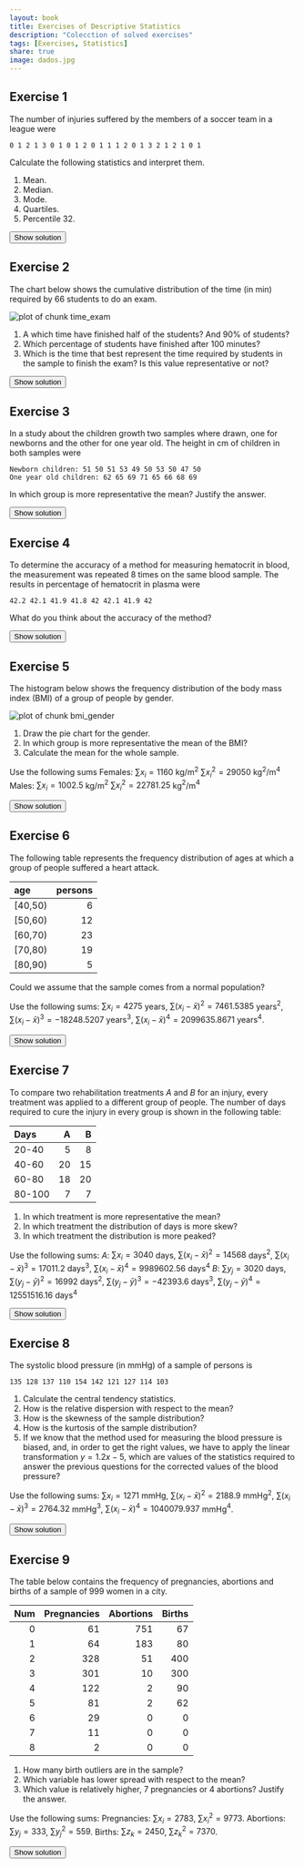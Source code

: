 ```yaml
---
layout: book
title: Exercises of Descriptive Statistics
description: "Colecction of solved exercises"
tags: [Exercises, Statistics]
share: true
image: dados.jpg
---
```




## Exercise 1
The number of injuries suffered by the members of a soccer team in a league were


```
0 1 2 1 3 0 1 0 1 2 0 1 1 1 2 0 1 3 2 1 2 1 0 1
```
Calculate the following statistics and interpret them.
1. Mean.
2. Median.
3. Mode.
4. Quartiles.
5. Percentile 32.

<div><button class="solution">Show solution</button></div>
<div id="solution" style="display: none">
1. $\bar x=1.125$ injuries. <br/>
2. $Me=1$ injury. <br/>
3. $Mo=1$ injury. <br/>
4. $Q_1=1$ injury, $Q_2=1$ injury and $Q_3=2$ injuries. <br/>
5. $P_{32}=1$ injury.
</div>

## Exercise 2
The chart below shows the cumulative distribution of the time (in min) required by 66 students to do an exam.

<img src="img/time_exam-1.svg" title="plot of chunk time_exam" alt="plot of chunk time_exam" style="display: block; margin: auto;" />

1.  A which time have finished half of the students? And 90% of students?
2.  Which percentage of students have finished after 100 minutes?
3.  Which is the time that best represent the time required by students in the sample to finish the exam? Is this value representative or not?

<div><button class="solution">Show solution</button></div>
<div id="solution" style="display: none">
1. $Me=94.62$ min. $P_{90}=132$ min. <br/>
2. $57.08\%$ of students. <br/>
3. $\bar x=85.9091$ min, $s=37.5268$ min and $cv=0.4368$.
</div>

## Exercise 3
In a study about the children growth two samples where drawn, one for newborns and the other for one year old. The height in cm of children in both samples were


```
Newborn children: 51 50 51 53 49 50 53 50 47 50 
One year old children: 62 65 69 71 65 66 68 69
```
In which group is more representative the mean? Justify the answer.

<div><button class="solution">Show solution</button></div>
<div id="solution" style="display: none">
Newborn children: $\bar x=50.4$ min, $s_x=1.6852$ min and $cv_x=0.0334$. <br/>
One year old children:  $\bar y=66.875$ min, $s_y=2.7128$ min and $cv_y=0.0406$.
</div>

## Exercise 4
To determine the accuracy of a method for measuring hematocrit in blood, the measurement was repeated 8 times on the same blood sample. The results in percentage of hematocrit in plasma were


```
42.2 42.1 41.9 41.8 42 42.1 41.9 42
```
What do you think about the accuracy of the method?

<div><button class="solution">Show solution</button></div>
<div id="solution" style="display: none">
$\bar x=42$ min, $s=0.1225$ min and $cv=0.0029$.
</div>

## Exercise 5
The histogram below shows the frequency distribution of the body mass index (BMI) of a group of people by gender.

<img src="img/bmi_gender-1.svg" title="plot of chunk bmi_gender" alt="plot of chunk bmi_gender" style="display: block; margin: auto;" />

1.  Draw the pie chart for the gender.
2.  In which group is more representative the mean of the BMI?
3.  Calculate the mean for the whole sample.

Use the following sums
Females: $\sum x_i=1160$ kg/m$^2$ $\sum x_i^2=29050$ kg$^2$/m$^4$
Males: $\sum x_i=1002.5$ kg/m$^2$ $\sum x_i^2=22781.25$ kg$^2$/m$^4$

<div><button class="solution">Show solution</button></div>
<div id="solution" style="display: none">
1. 
<img src="img/piechart_bmi_gender-1.svg" title="plot of chunk piechart_bmi_gender" alt="plot of chunk piechart_bmi_gender" style="display: block; margin: auto;" />

2. Females: $\bar x=24.1667$ min, $s_x=4.6022$ min and $cv_x=0.1904$. <br/>
Males:  $\bar y=22.2778$ min, $s_y=3.1545$ min and $cv_y=0.1416$. <br/>
3. $\bar z=23.2527$.
</div>

## Exercise 6
The following table represents the frequency distribution of ages at which a group of people suffered a heart attack.


|age     | persons|
|:-------|-------:|
|[40,50) |       6|
|[50,60) |      12|
|[60,70) |      23|
|[70,80) |      19|
|[80,90) |       5|

Could we assume that the sample comes from a normal population?

Use the following sums: $\sum x_i=4275$ years, $\sum(x_i-\bar x)^2=7461.5385$ years$^2$, $\sum (x_i-\bar x)^3=-18248.5207$ years$^3$, $\sum (x_i-\bar x)^4=2099635.8671$ years$^4$.

<div><button class="solution">Show solution</button></div>
<div id="solution" style="display: none">

$g_1=-0.2283$ and $g_2=-0.5487$.
</div>

## Exercise 7
To compare two rehabilitation treatments $A$ and $B$ for an injury, every treatment was applied to a different group of people. The number of days required to cure the injury in every group is shown in the
following table:


|Days   |  A|  B|
|:------|--:|--:|
|20-40  |  5|  8|
|40-60  | 20| 15|
|60-80  | 18| 20|
|80-100 |  7|  7|

1.  In which treatment is more representative the mean?
2.  In which treatment the distribution of days is more skew?
3.  In which treatment the distribution is more peaked?

Use the following sums:
$A$: $\sum x_i=3040$ days, $\sum (x_i-\bar x)^2=14568$ days$^2$, $\sum (x_i-\bar x)^3=17011.2$ days$^3$, $\sum (x_i-\bar x)^4=9989602.56$ days$^4$
$B$: $\sum y_j=3020$ days, $\sum (y_j-\bar y)^2=16992$ days$^2$, $\sum (y_j-\bar y)^3=-42393.6$ days$^3$, $\sum (y_j-\bar y)^4=12551516.16$ days$^4$

<div><button class="solution">Show solution</button></div>
<div id="solution" style="display: none">

1. $A$: $\bar a=60.8$ days, $s_a=17.0693$ days and $cv_a=0.2807$. <br/>
$B$: $\bar b=60.4$ days, $s_b=18.4347$ days and $cv_b=0.3052$. <br/>
2. $g_{1a}=0.0684$ and $g_{1b}=-0.1353$. <br/>
3. $g_{2a}=-0.6465$ and $g_{2b}=-0.8264$.
</div>

## Exercise 8
The systolic blood pressure (in mmHg) of a sample of persons is 

```
135 128 137 110 154 142 121 127 114 103
```

1.  Calculate the central tendency statistics.
2.  How is the relative dispersion with respect to the mean?
3.  How is the skewness of the sample distribution?
4.  How is the kurtosis of the sample distribution?
5.  If we know that the method used for measuring the blood pressure is biased, and, in order to get the right values, we have to apply the linear transformation $y=1.2x-5$, which are values of the statistics required to answer the previous questions for the corrected values of the blood pressure?

Use the following sums: $\sum x_i=1271$ mmHg, $\sum (x_i-\bar x)^2=2188.9$ mmHg$^2$, $\sum (x_i-\bar x)^3=2764.32$ mmHg$^3$, $\sum (x_i-\bar x)^4=1040079.937$ mmHg$^4$.

<div><button class="solution">Show solution</button></div>
<div id="solution" style="display: none">

1. $\bar x=127.1$ mmHg, $Me=127.5$ mmHg, $Mo=135$ mmHg. <br/>
2. $s=14.7949$ mmHg and $cv=0.1164$. <br/>
3. $g_1=0.0854$. <br/>
4. $g_2=-0.8292$. <br/>
5. $\bar x=147.52$ mmHg, $Me=148$ mmHg, $Mo=157$ mmHg, $s=17.7539$ mmHg, $cv=0.1203$, $g_1=0.0854$ and $g_2=-0.8292$.
</div>

## Exercise 9
The table below contains the frequency of pregnancies, abortions and births of a sample of 999 women in a city.


| Num| Pregnancies| Abortions| Births|
|---:|-----------:|---------:|------:|
|   0|          61|       751|     67|
|   1|          64|       183|     80|
|   2|         328|        51|    400|
|   3|         301|        10|    300|
|   4|         122|         2|     90|
|   5|          81|         2|     62|
|   6|          29|         0|      0|
|   7|          11|         0|      0|
|   8|           2|         0|      0|

1.  How many birth outliers are in the sample?
2.  Which variable has lower spread with respect to the mean?
3.  Which value is relatively higher, 7 pregnancies or 4 abortions? Justify the answer.

Use the following sums:
Pregnancies: $\sum x_i=2783$, $\sum x_i^2=9773$.
Abortions: $\sum y_j=333$, $\sum y_j^2=559$.
Births: $\sum z_k=2450$, $\sum z_k^2=7370$.

<div><button class="solution">Show solution</button></div>
<div id="solution" style="display: none">
1. $129$ outliers. <br/>
2. Pregnancies: $\bar x=2.7858$, $s_x=1.422$ and $cv_x=0.5105$. <br/>
Abortions: $\bar y=0.3333$, $s_y=0.6697$ and $cv_y=2.009$. <br/>
Births: $\bar z=2.4525$, $s_z=1.1674$ and $cv_z=0.476$. <br/>
3. Standard score of $7$ pregnancies is $2.9635$, and standard score of $4$ abortions is $5.4754$.
</div>


